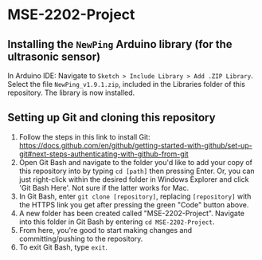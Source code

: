 # MSE-2202-Project

## Installing the `NewPing` Arduino library (for the ultrasonic sensor)

In Arduino IDE: Navigate to `Sketch > Include Library > Add .ZIP Library`. Select the file `NewPing_v1.9.1.zip`, included in the Libraries folder of this repository. The library is now installed.

## Setting up Git and cloning this repository

1. Follow the steps in this link to install Git: https://docs.github.com/en/github/getting-started-with-github/set-up-git#next-steps-authenticating-with-github-from-git
2. Open Git Bash and navigate to the folder you'd like to add your copy of this repository into by typing `cd [path]` then pressing Enter. Or, you can just right-click within the desired folder in Windows Explorer and click 'Git Bash Here'. Not sure if the latter works for Mac.
3. In Git Bash, enter `git clone [repository]`, replacing `[repository]` with the HTTPS link you get after pressing the green "Code" button above.
4. A new folder has been created called "MSE-2202-Project". Navigate into this folder in Git Bash by entering `cd MSE-2202-Project`.
6. From here, you're good to start making changes and committing/pushing to the repository.
7. To exit Git Bash, type `exit`.
